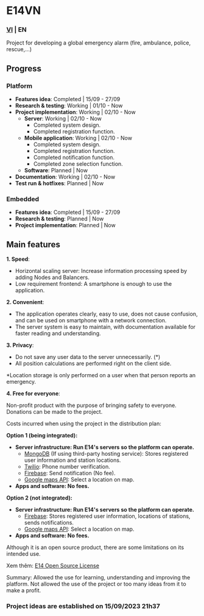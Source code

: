 # E14VN

### [VI](https://github.com/E14VN/.github/blob/main/profile/README.md) | EN

Project for developing a global emergency alarm (fire, ambulance, police, rescue,...)

## Progress
### Platform
- **Features idea**: Completed | 15/09 - 27/09
- **Research & testing**: Working | 01/10 - Now
- **Project implementation**: Working | 02/10 - Now
    - **Server**: Working | 02/10 - Now
        - Completed system design.
        - Completed registration function.
    - **Mobile application**: Working | 02/10 - Now
        - Completed system design.
        - Completed registration function.
        - Completed notification function.
        - Completed zone selection function.
    - **Software**: Planned | Now
- **Documentation**: Working | 02/10 - Now
- **Test run & hotfixes**: Planned | Now

### Embedded
- **Features idea**: Completed | 15/09 - 27/09
- **Research & testing**: Planned | Now
- **Project implementation**: Planned | Now

## Main features
**1. Speed**:

- Horizontal scaling server: Increase information processing speed by adding Nodes and Balancers.
- Low requirement frontend: A smartphone is enough to use the application.

**2. Convenient**:

- The application operates clearly, easy to use, does not cause confusion, and can be used on smartphone with a network connection.
- The server system is easy to maintain, with documentation available for faster reading and understanding.

**3. Privacy**:

- Do not save any user data to the server unnecessarily. (*)
- All position calculations are performed right on the client side.

*Location storage is only performed on a user when that person reports an emergency.

**4. Free for everyone**:

Non-profit product with the purpose of bringing safety to everyone. Donations can be made to the project.

Costs incurred when using the project in the distribution plan:

**Option 1 (being integrated):**
- **Server infrastructure: Run E14's servers so the platform can operate.**
    - [MongoDB](https://www.mongodb.com) (If using third-party hosting service): Stores registered user information and station locations.
    - [Twilio](https://www.twilio.com/): Phone number verification.
    - [Firebase](https://firebase.google.com/): Send notification (No fee).
    - [Google maps API](https://mapsplatform.google.com): Select a location on map.
- **Apps and software: No fees.**

**Option 2 (not integrated):**
- **Server infrastructure: Run E14's servers so the platform can operate.**
    - [Firebase](https://firebase.google.com/): Stores registered user information, locations of stations, sends notifications.
    - [Google maps API](https://mapsplatform.google.com/): Select a location on map.
- **Apps and software: No fees.**

Although it is an open source product, there are some limitations on its intended use.

Xem thêm: [E14 Open Source License](https://github.com/E14VN/.github/blob/main/LICENSE.md)

Summary: Allowed the use for learning, understanding and improving the platform. Not allowed the use of the project or too many ideas from it to make a profit.

### Project ideas are established on 15/09/2023 21h37

